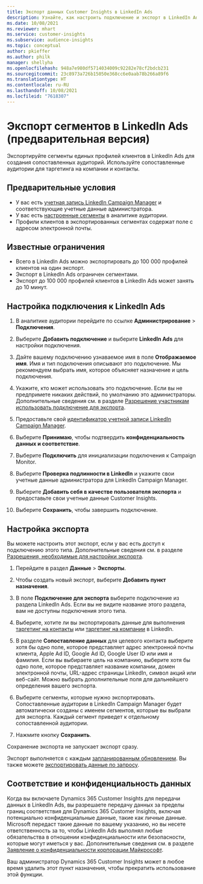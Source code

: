 ```yaml
---
title: Экспорт данных Customer Insights в LinkedIn Ads
description: Узнайте, как настроить подключение и экспорт в LinkedIn Ads.
ms.date: 10/08/2021
ms.reviewer: mhart
ms.service: customer-insights
ms.subservice: audience-insights
ms.topic: conceptual
author: pkieffer
ms.author: philk
manager: shellyha
ms.openlocfilehash: 948a7e980df5714034009c92282e78cf2bdcb231
ms.sourcegitcommit: 23c8973a726b15050e368cc6e0aab78b266a89f6
ms.translationtype: HT
ms.contentlocale: ru-RU
ms.lasthandoff: 10/08/2021
ms.locfileid: "7618307"
---
```

# <a name="export-segments-to-linkedin-ads-preview"></a>Экспорт сегментов в LinkedIn Ads (предварительная версия)

Экспортируйте сегменты единых профилей клиентов в LinkedIn Ads для создания сопоставленных аудиторий. Используйте сопоставленные аудитории для таргетинга на компании и контакты.

## <a name="prerequisites"></a>Предварительные условия

-   У вас есть [учетная запись LinkedIn Campaign Manager](https://business.linkedin.com/marketing-solutions/ads) и соответствующие учетные данные администратора.
-   У вас есть [настроенные сегменты](segments.md) в аналитике аудитории.
-   Профили клиентов в экспортированных сегментах содержат поле с адресом электронной почты.

## <a name="known-limitations"></a>Известные ограничения

- Всего в LinkedIn Ads можно экспортировать до 100 000 профилей клиентов на один экспорт.
- Экспорт в LinkedIn Ads ограничен сегментами.
- Экспорт до 100 000 профилей клиентов в LinkedIn Ads может занять до 10 минут. 

## <a name="set-up-the-connection-to-linkedin-ads"></a>Настройка подключения к LinkedIn Ads

1. В аналитике аудитории перейдите по ссылке **Администрирование** > **Подключения**.

1. Выберите **Добавить подключение** и выберите **LinkedIn Ads** для настройки подключения.

1. Дайте вашему подключению узнаваемое имя в поле **Отображаемое имя**. Имя и тип подключения описывают это подключение. Мы рекомендуем выбрать имя, которое объясняет назначение и цель подключения.

1. Укажите, кто может использовать это подключение. Если вы не предпримете никаких действий, по умолчанию это администраторы. Дополнительные сведения см. в разделе [Разрешение участникам использовать подключение для экспорта](connections.md#allow-contributors-to-use-a-connection-for-exports).

1. Предоставьте свой [идентификатор учетной записи LinkedIn Campaign Manager](https://www.linkedin.com/help/lms/answer/a424270).

1. Выберите **Принимаю**, чтобы подтвердить **конфиденциальность данных и соответствие**.

1. Выберите **Подключить** для инициализации подключения к Campaign Monitor.

1. Выберите **Проверка подлинности в LinkedIn** и укажите свои учетные данные администратора для LinkedIn Campaign Manager.

1. Выберите **Добавить себя в качестве пользователя экспорта** и предоставьте свои учетные данные Customer Insights.

1. Выберите **Сохранить**, чтобы завершить подключение.

## <a name="configure-an-export"></a>Настройка экспорта

Вы можете настроить этот экспорт, если у вас есть доступ к подключению этого типа. Дополнительные сведения см. в разделе [Разрешения, необходимые для настройки экспорта](export-destinations.md#set-up-a-new-export).

1. Перейдите в раздел **Данные** > **Экспорты**.

1. Чтобы создать новый экспорт, выберите **Добавить пункт назначения**.

1. В поле **Подключение для экспорта** выберите подключение из раздела LinkedIn Ads. Если вы не видите название этого раздела, вам не доступны подключения этого типа.

1. Выберите, хотите ли вы экспортировать данные для выполнения [таргетинг на контакты](https://business.linkedin.com/marketing-solutions/ad-targeting/contact-targeting) или [таргетинг на компании](https://business.linkedin.com/marketing-solutions/ad-targeting/account-targeting) в LinkedIn. 

1. В разделе **Сопоставление данных** для целевого контакта выберите хотя бы одно поле, которое представляет адрес электронной почты клиента, Apple Ad ID, Google Ad ID, Google User ID или имя и фамилия. Если вы выбираете цель на компанию, выберите хотя бы одно поле, которое представляет название компании, домен электронной почты, URL-адрес страницы LinkedIn, символ акций или веб-сайт. Можно выбрать дополнительные поля для дальнейшего определения вашего экспорта. 

1. Выберите сегменты, которые нужно экспортировать. Сопоставленные аудитории в LinkedIn Campaign Manager будет автоматически созданы с именем сегментов, которые вы выбрали для экспорта. Каждый сегмент приведет к отдельному сопоставленной аудитории. 

1. Нажмите кнопку **Сохранить**.

Сохранение экспорта не запускает экспорт сразу.

Экспорт выполняется с каждым [запланированным обновлением](system.md#schedule-tab). Вы также можете [экспортировать данные по запросу](export-destinations.md#run-exports-on-demand). 


## <a name="data-privacy-and-compliance"></a>Соответствие и конфиденциальность данных

Когда вы включаете Dynamics 365 Customer Insights для передачи данных в LinkedIn Ads, вы разрешаете передачу данных за пределы границ соответствия для Dynamics 365 Customer Insights, включая потенциально конфиденциальные данные, такие как личные данные. Microsoft передаст такие данные по вашему указанию, но вы несете ответственность за то, чтобы LinkedIn Ads выполнял любые обязательства в отношении конфиденциальности или безопасности, которые могут иметься у вас. Дополнительные сведения см. в разделе [Заявление о конфиденциальности корпорации Майкрософт](https://go.microsoft.com/fwlink/?linkid=396732).

Ваш администратор Dynamics 365 Customer Insights может в любое время удалить этот пункт назначения, чтобы прекратить использование этой функции.

